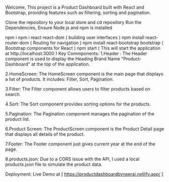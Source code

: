 Welcome, This project is a Product Dashboard built with React and Bootstrap, providing features such as filtering, sorting and pagination.

Clone the repository to your local store and cd repository Run the Dependencies, Ensure Node.js and npm is installed

npm i
npm i react react-dom ( building user interfaces )
npm install react-router-dom ( Routing for navigation )
npm install react-bootstrap bootstrap ( Bootstrap components for React )
npm start ( This will start the application at http://localhost:3000 )
Key Commponents: 1.Header : The Header component is used to display the Heading Brand Name "Product-Dashboard" at the top of the application.

2.HomeScreen: The HomeScreen component is the main page that displays a list of products. It includes: Filter, Sort, Pagination.

3.Filter: The Filter component allows users to filter products based on search.

4.Sort: The Sort component provides sorting options for the products.

5.Pagination: The Pagination component manages the pagination of the product list.

6.Product Screen: The ProductScreen component is the Product Detail page that displays all details of the product.

7.Footer: The Footer component just gives current year at the end of the page.

8.products.json: Due to a CORS issue with the API, I used a local products.json file to simulate the product data.

Deployment: Live Demo at [ https://productdashboardbyneeraj.netlify.app/ ]
